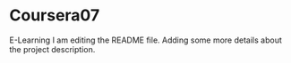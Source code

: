# Coursera07
E-Learning
I am editing the README file. Adding some more details about the project description.

